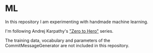 # ML

In this repository I am experimenting with handmade machine learning.

I'm following Andrej Karpathy's ["Zero to Hero"](https://github.com/karpathy/nn-zero-to-hero) series.

The training data, vocabulary and parameters of the CommitMessageGenerator are not included in this repository.
